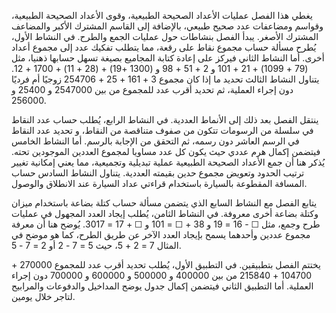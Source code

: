 يغطي هذا الفصل عمليات الأعداد الصحيحة الطبيعية، وقوى الأعداد الصحيحة الطبيعية، وقواسم ومضاعفات عدد صحيح طبيعي، بالإضافة إلى القاسم المشترك الأكبر والمضاعف المشترك الأصغر.  يبدأ الفصل بنشاطات حول عمليات الجمع والطرح.  في النشاط الأول، يُطرح  مسألة حساب مجموع نقاط على رقعة،  مما يتطلب تفكيك عدد إلى مجموع أعداد أخرى.  أما النشاط الثاني فيركز على إعادة كتابة المجاميع بصيغة تسهل حسابها ذهنيا، مثل (79 + 1099) + 21 + 101 و 2 + 51 + 98 و (1300 +19) + (28 + 11) + 1700 + 12.  يتناول النشاط الثالث تحديد ما إذا كان مجموع  3 + 161 + 25 + 254706 زوجيًا أم فرديًا دون إجراء العملية،  ثم تحديد أقرب عدد للمجموع من بين 2547000 و 25400 و 256000.


ينتقل الفصل بعد ذلك إلى الأنماط العددية.  في النشاط الرابع، يُطلب حساب عدد النقاط في سلسلة من الرسومات تتكون من صفوف متناقصة من النقاط،  و تحديد عدد النقاط في الرسم العاشر دون رسمه، ثم التحقق من الإجابة بالرسم.  أما النشاط الخامس فيتضمن إكمال هرم عددي حيث يكون كل عدد مساويا لمجموع العددين الموجودين تحته.  يُذكر هنا أن جمع الأعداد الصحيحة الطبيعية عملية تبديلية وتجميعية،  مما يعني إمكانية تغيير ترتيب الحدود وتعويض مجموع حدين بقيمته العددية.  يتناول النشاط السادس حساب المسافة المقطوعة بالسيارة  باستخدام قراءتي عداد السيارة عند الانطلاق والوصول.


يتابع الفصل مع النشاط السابع الذي يتضمن مسألة حساب كتلة بضاعة  باستخدام ميزان وكتلة بضاعة أخرى معروفة.  في النشاط الثامن، يُطلب إيجاد العدد المجهول في عمليات طرح وجمع، مثل ☐ - 16 = 19 و 38 + ☐ = 101 و ☐ + 17 = 3017.  يُوضح هنا أن معرفة مجموع عددين وأحدهما يسمح بإيجاد العدد الآخر عن طريق الطرح،  كما هو موضح في المثال 7 = 2 + 5، حيث 5 = 7 - 2 أو 2 = 7 - 5.


يختتم الفصل بتطبيقين.  في التطبيق الأول، يُطلب تحديد أقرب عدد للمجموع 270000 + 104700 + 215840 من بين 400000 و 500000 و 600000 و 700000 دون إجراء العملية.  أما التطبيق الثاني فيتضمن إكمال جدول يوضح المداخيل والدفوعات والمرابيح لتاجر خلال يومين.